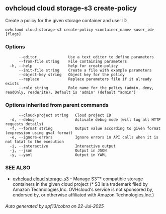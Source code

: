 ## ovhcloud cloud storage-s3 create-policy

Create a policy for the given storage container and user ID

```
ovhcloud cloud storage-s3 create-policy <container_name> <user_id> [flags]
```

### Options

```
      --editor              Use a text editor to define parameters
      --from-file string    File containing parameters
  -h, --help                help for create-policy
      --init-file string    Create a file with example parameters
      --object-key string   Object key for the policy
      --replace             Replace parameters file if it already exists
      --role string         Role name for the policy (admin, deny, readOnly, readWrite). Default is 'admin' (default "admin")
```

### Options inherited from parent commands

```
      --cloud-project string   Cloud project ID
  -d, --debug                  Activate debug mode (will log all HTTP requests details)
  -f, --format string          Output value according to given format (expression using gval format)
  -e, --ignore-errors          Ignore errors in API calls when it is not fatal to the execution
  -i, --interactive            Interactive output
  -j, --json                   Output in JSON
  -y, --yaml                   Output in YAML
```

### SEE ALSO

* [ovhcloud cloud storage-s3](ovhcloud_cloud_storage-s3.md)	 - Manage S3™* compatible storage containers in the given cloud project (* S3 is a trademark filed by Amazon Technologies,Inc. OVHcloud's service is not sponsored by, endorsed by, or otherwise affiliated with Amazon Technologies,Inc.)

###### Auto generated by spf13/cobra on 22-Jul-2025
